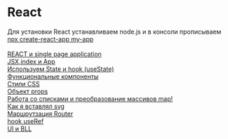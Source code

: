 # React
Для установки React устанавливаем node.js[](https://nodejs.org/en/) и в консоли прописываем [npx create-react-app my-app](https://github.com/facebook/create-react-app#quick-overview)<br>
<br>
[REACT и single page application](https://github.com/Aquariids/Js-Ts-React-etc../blob/main/React/React%20single%20page%20app.md)<br>
[JSX,index и App](https://github.com/Aquariids/Js-Ts-React-etc../blob/main/React/JSX-indexjs-App.md)<br>
[Используем State и hook (useState)](https://github.com/Aquariids/Js-Ts-React-etc../blob/main/React/UseState.md)<br>
[Функциональные компоненты](https://github.com/Aquariids/Js-Ts-React-etc../blob/main/React/functionComponent.md)<br>
[Стили CSS](https://github.com/Aquariids/Js-Ts-React-etc../blob/main/React/css.md)<br>
[Объект props](https://github.com/Aquariids/Js-Ts-React-etc../blob/main/React/props.md)<br>
[Работа со списками и преобразование массивов map!](https://github.com/Aquariids/Js-Ts-React-etc../blob/main/React/array-react-Working%20with%20lists.md)<br>
[Как я вставлял svg]()<br>
[Маршрутзация Router]()<br>
[hook useRef]()<br>
[UI и BLL]()<br>
